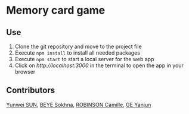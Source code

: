 # Memory card game

## Use

1. Clone the git repository and move to the project file
2. Execute `npm install` to install all needed packages
3. Execute `npm start` to start a local server for the web app
4. Click on *http://localhost:3000* in the terminal to open the app in your browser

## Contributors

[Yunwei SUN](https://github.com/YunweiSun), [BEYE Sokhna](https://github.com/ssokhna), [ROBINSON Camille](https://github.com/camileen), [GE Yanjun](https://github.com/yanjunGE)
